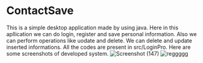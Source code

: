 # ContactSave
This is a simple desktop application made by using java. Here in this apllication we can do login, register and save  personal information.
Also we can perform operations like uodate and delete. We can delete and update inserted informations. All the codes are present in src/LoginPro.
Here are some screenshots of developed system.
![Screenshot (147)](https://user-images.githubusercontent.com/79129703/132943341-460a9720-546c-40e0-b12f-e0075439d800.png)
![reggggg](https://user-images.githubusercontent.com/79129703/132943386-1991496e-6747-4c93-b67b-b8ff1c651103.png)

